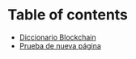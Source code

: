 # Table of contents

* [Diccionario Blockchain](README.md)
* [Prueba de nueva página](prueba-de-nueva-pagina.md)
